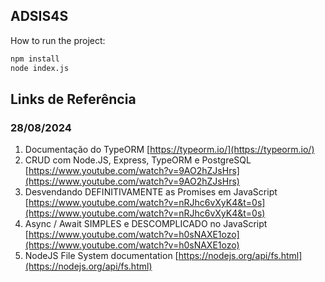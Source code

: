 ## ADSIS4S

How to run the project:

```bash
npm install
node index.js
```

## Links de Referência

### 28/08/2024

1. Documentação do TypeORM [https://typeorm.io/](https://typeorm.io/)
2. CRUD com Node.JS, Express, TypeORM e PostgreSQL [https://www.youtube.com/watch?v=9AO2hZJsHrs](https://www.youtube.com/watch?v=9AO2hZJsHrs)
4. Desvendando DEFINITIVAMENTE as Promises em JavaScript [https://www.youtube.com/watch?v=nRJhc6vXyK4&t=0s](https://www.youtube.com/watch?v=nRJhc6vXyK4&t=0s)
3. Async / Await SIMPLES e DESCOMPLICADO no JavaScript [https://www.youtube.com/watch?v=h0sNAXE1ozo](https://www.youtube.com/watch?v=h0sNAXE1ozo)
4. NodeJS File System documentation [https://nodejs.org/api/fs.html](https://nodejs.org/api/fs.html)
